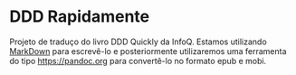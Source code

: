 # DDD Rapidamente

Projeto de traduço do livro DDD Quickly da InfoQ.
Estamos utilizando [MarkDown](https://guides.github.com/features/mastering-markdown/) para escrevê-lo e posteriormente utilizaremos uma ferramenta do tipo https://pandoc.org para convertê-lo no formato epub e mobi.
